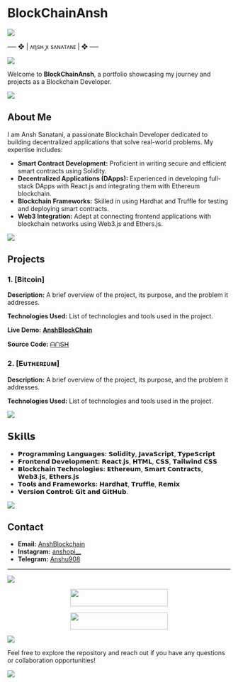 # BlockChainAnsh

<img src="https://user-images.githubusercontent.com/73097560/115834477-dbab4500-a447-11eb-908a-139a6edaec5c.gif">
<p align="center">
  
   ── ❖ | ᴧηsʜ ꭙ sᴧɴᴧᴛᴧɴɪ | ❖ ──

<img src="https://user-images.githubusercontent.com/73097560/115834477-dbab4500-a447-11eb-908a-139a6edaec5c.gif">
<p align="center">



Welcome to **BlockChainAnsh**, a portfolio showcasing my journey and projects as a Blockchain Developer.


<img src="https://user-images.githubusercontent.com/73097560/115834477-dbab4500-a447-11eb-908a-139a6edaec5c.gif">
<p align="center">
  
## About Me

I am Ansh Sanatani, a passionate Blockchain Developer dedicated to building decentralized applications that solve real-world problems. My expertise includes:

- **Smart Contract Development:** Proficient in writing secure and efficient smart contracts using Solidity.
- **Decentralized Applications (DApps):** Experienced in developing full-stack DApps with React.js and integrating them with Ethereum blockchain.
- **Blockchain Frameworks:** Skilled in using Hardhat and Truffle for testing and deploying smart contracts.
- **Web3 Integration:** Adept at connecting frontend applications with blockchain networks using Web3.js and Ethers.js.


<img src="https://user-images.githubusercontent.com/73097560/115834477-dbab4500-a447-11eb-908a-139a6edaec5c.gif">
<p align="center">
  
## Projects

### 1. [Bitcoin]

**Description:** A brief overview of the project, its purpose, and the problem it addresses.

**Technologies Used:** List of technologies and tools used in the project.

**Live Demo:** [𝐀𝐧𝐬𝐡𝐁𝐥𝐨𝐜𝐤𝐂𝐡𝐚𝐢𝐧](https://block-chain-ansh.vercel.app/)

**Source Code:** [ᗩᑎՏᕼ](https://github.com/anshu908/BlockChainAnsh/)

### 2. [Eᴜᴛʜᴇʀɪᴜᴍ]

**Description:** A brief overview of the project, its purpose, and the problem it addresses.

**Technologies Used:** List of technologies and tools used in the project.

<img src="https://user-images.githubusercontent.com/73097560/115834477-dbab4500-a447-11eb-908a-139a6edaec5c.gif">
<p align="center">


## 𝗦𝗸𝗶𝗹𝗹𝘀

- **𝗣𝗿𝗼𝗴𝗿𝗮𝗺𝗺𝗶𝗻𝗴 𝗟𝗮𝗻𝗴𝘂𝗮𝗴𝗲𝘀:** 𝗦𝗼𝗹𝗶𝗱𝗶𝘁𝘆, 𝗝𝗮𝘃𝗮𝗦𝗰𝗿𝗶𝗽𝘁, 𝗧𝘆𝗽𝗲𝗦𝗰𝗿𝗶𝗽𝘁
- **𝗙𝗿𝗼𝗻𝘁𝗲𝗻𝗱 𝗗𝗲𝘃𝗲𝗹𝗼𝗽𝗺𝗲𝗻𝘁:** 𝗥𝗲𝗮𝗰𝘁.𝗷𝘀, 𝗛𝗧𝗠𝗟, 𝗖𝗦𝗦, 𝗧𝗮𝗶𝗹𝘄𝗶𝗻𝗱 𝗖𝗦𝗦
- **𝗕𝗹𝗼𝗰𝗸𝗰𝗵𝗮𝗶𝗻 𝗧𝗲𝗰𝗵𝗻𝗼𝗹𝗼𝗴𝗶𝗲𝘀:** 𝗘𝘁𝗵𝗲𝗿𝗲𝘂𝗺, 𝗦𝗺𝗮𝗿𝘁 𝗖𝗼𝗻𝘁𝗿𝗮𝗰𝘁𝘀, 𝗪𝗲𝗯𝟯.𝗷𝘀, 𝗘𝘁𝗵𝗲𝗿𝘀.𝗷𝘀
- **𝗧𝗼𝗼𝗹𝘀 𝗮𝗻𝗱 𝗙𝗿𝗮𝗺𝗲𝘄𝗼𝗿𝗸𝘀:** 𝗛𝗮𝗿𝗱𝗵𝗮𝘁, 𝗧𝗿𝘂𝗳𝗳𝗹𝗲, 𝗥𝗲𝗺𝗶𝘅
- **𝗩𝗲𝗿𝘀𝗶𝗼𝗻 𝗖𝗼𝗻𝘁𝗿𝗼𝗹:** 𝗚𝗶𝘁 𝗮𝗻𝗱 𝗚𝗶𝘁𝗛𝘂𝗯.

<img src="https://user-images.githubusercontent.com/73097560/115834477-dbab4500-a447-11eb-908a-139a6edaec5c.gif">
<p align="center">

   
## Contact

- **Email:** [AnshBlockchain](anshppt19@gmail.com)
- **Instagram:** [anshopi__](https://instagram.com/anshopi__/)
- **Telegram:** [Anshu908](https://t.me/cyber_ansh)

---

<img src="https://user-images.githubusercontent.com/73097560/115834477-dbab4500-a447-11eb-908a-139a6edaec5c.gif">
<p align="center">

<p align="center"><a href="https://t.me/ans_X_bot"><img src="https://img.shields.io/badge/ᴛᴇʟᴇɢʀᴀᴍ-𝐒𝐮𝐩𝐩𝐨𝐫𝐭-black?&style=for-the-badge&logo=telegram" width="220" height="38.45"></a></p>
<p align="center"><a href="https://t.me/ansh_hack"><img src="https://img.shields.io/badge/ᴛᴇʟᴇɢʀᴀᴍ-𝐔𝐩𝐝𝐚𝐭𝐞𝐬-black?&style=for-the-badge&logo=telegram" width="220" height="38.45"></a></p>

<img src="https://user-images.githubusercontent.com/73097560/115834477-dbab4500-a447-11eb-908a-139a6edaec5c.gif">
<p align="center">

Feel free to explore the repository and reach out if you have any questions or collaboration opportunities!

<img src="https://user-images.githubusercontent.com/73097560/115834477-dbab4500-a447-11eb-908a-139a6edaec5c.gif">
<p align="center">


